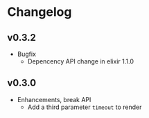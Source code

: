 # Changelog

## v0.3.2

* Bugfix
  * Depencency API change in elixir 1.1.0

## v0.3.0

* Enhancements, break API
  * Add a third parameter `timeout` to render

